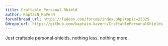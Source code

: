 ```yaml
---
title: Craftable Personal Shield
author: KapTaiN_KaVerN
forumThread_url: https://ludeon.com/forums/index.php?topic=25325
GHrepo_url: https://github.com/kaptain-kavern/CraftablePersonalShields
---
```

Just craftable personal-shields, nothing less, nothing more.